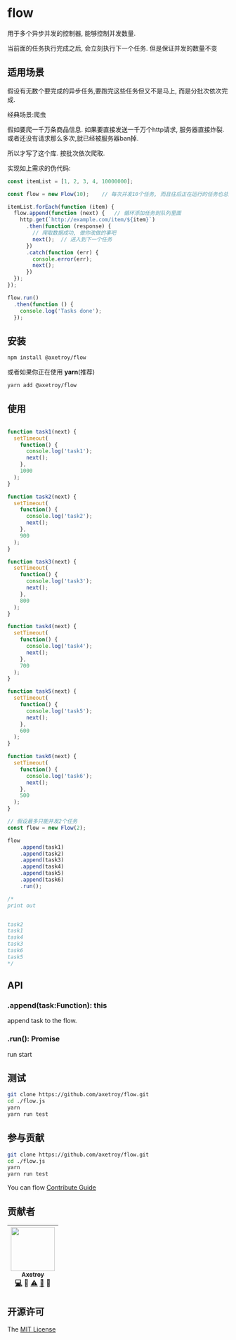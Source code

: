 # flow

用于多个异步并发的控制器, 能够控制并发数量.

当前面的任务执行完成之后, 会立刻执行下一个任务. 但是保证并发的数量不变

## 适用场景

假设有无数个要完成的异步任务,要跑完这些任务但又不是马上, 而是分批次依次完成.

经典场景:爬虫

假如要爬一千万条商品信息. 如果要直接发送一千万个http请求, 服务器直接炸裂. 或者还没有请求那么多次,就已经被服务器ban掉.

所以才写了这个库. 按批次依次爬取.

实现如上需求的伪代码:

```javascript
const itemList = [1, 2, 3, 4, 10000000];

const flow = new Flow(10);    // 每次并发10个任务, 而且往后正在运行的任务也总是10个.

itemList.forEach(function (item) {
  flow.append(function (next) {   // 循环添加任务到队列里面
    http.get(`http://example.com/item/${item}`)
      .then(function (response) {
        // 爬取数据成功, 做你改做的事吧
        next();  // 进入到下一个任务
      })
      .catch(function (err) {
        console.error(err);
        next();
      })
  });
});

flow.run()
  .then(function () {
    console.log('Tasks done');
  });
```

## 安装

```bash
npm install @axetroy/flow
```

或者如果你正在使用 **yarn**(推荐)

```bash
yarn add @axetroy/flow
```

## 使用

```javascript

function task1(next) {
  setTimeout(
    function() {
      console.log('task1');
      next();
    },
    1000
  );
}

function task2(next) {
  setTimeout(
    function() {
      console.log('task2');
      next();
    },
    900
  );
}

function task3(next) {
  setTimeout(
    function() {
      console.log('task3');
      next();
    },
    800
  );
}

function task4(next) {
  setTimeout(
    function() {
      console.log('task4');
      next();
    },
    700
  );
}

function task5(next) {
  setTimeout(
    function() {
      console.log('task5');
      next();
    },
    600
  );
}

function task6(next) {
  setTimeout(
    function() {
      console.log('task6');
      next();
    },
    500
  );
}

// 假设最多只能并发2个任务
const flow = new Flow(2);

flow
    .append(task1)
    .append(task2)
    .append(task3)
    .append(task4)
    .append(task5)
    .append(task6)
    .run();

/*
print out


task2
task1
task4
task3
task6
task5
*/
```

## API

### .append(task:Function): this

append task to the flow.

### .run(): Promise

run start

## 测试
```bash
git clone https://github.com/axetroy/flow.git
cd ./flow.js
yarn
yarn run test
```

## 参与贡献

```bash
git clone https://github.com/axetroy/flow.git
cd ./flow.js
yarn
yarn run test
```

You can flow [Contribute Guide](https://github.com/axetroy/flow/blob/master/contributing.md)

## 贡献者

<!-- ALL-CONTRIBUTORS-LIST:START - Do not remove or modify this section -->
| [<img src="https://avatars1.githubusercontent.com/u/9758711?v=3" width="100px;"/><br /><sub>Axetroy</sub>](http://axetroy.github.io)<br />[💻](https://github.com/gpmer/gpm.js/commits?author=axetroy) 🔌 [⚠️](https://github.com/gpmer/gpm.js/commits?author=axetroy) [🐛](https://github.com/gpmer/gpm.js/issues?q=author%3Aaxetroy) 🎨 |
| :---: |
<!-- ALL-CONTRIBUTORS-LIST:END -->

## 开源许可
The [MIT License](https://github.com/axetroy/flow/blob/master/LICENSE)
